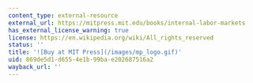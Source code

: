 ```yaml
---
content_type: external-resource
external_url: https://mitpress.mit.edu/books/internal-labor-markets
has_external_license_warning: true
license: https://en.wikipedia.org/wiki/All_rights_reserved
status: ''
title: '![Buy at MIT Press](/images/mp_logo.gif)'
uid: 869de5d1-d655-4e1b-99ba-e202687516a2
wayback_url: ''
---
```

